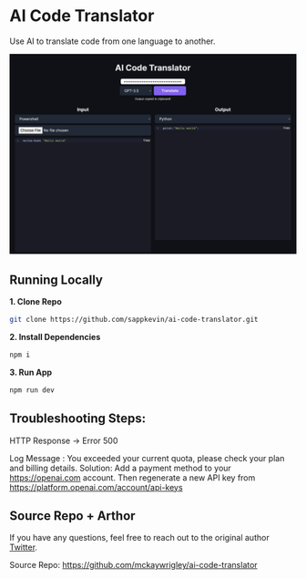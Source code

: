 # AI Code Translator

Use AI to translate code from one language to another.

![AI Code Translator](./public/screenshot.png)

## Running Locally

**1. Clone Repo**

```bash
git clone https://github.com/sappkevin/ai-code-translator.git
```

**2. Install Dependencies**

```bash
npm i
```

**3. Run App**

```bash
npm run dev
```

## Troubleshooting Steps:

HTTP Response -> Error 500 

Log Message : You exceeded your current quota, please check your plan and billing details. 
Solution: Add a payment method to your https://openai.com account. Then regenerate a new API key from https://platform.openai.com/account/api-keys

## Source Repo + Arthor

If you have any questions, feel free to reach out to the original author [Twitter](https://twitter.com/mckaywrigley).

Source Repo:
https://github.com/mckaywrigley/ai-code-translator
